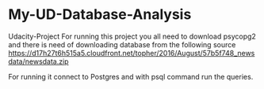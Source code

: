 # My-UD-Database-Analysis
Udacity-Project
For running this project you all need to download psycopg2 and there is need of downloading database from the following source https://d17h27t6h515a5.cloudfront.net/topher/2016/August/57b5f748_newsdata/newsdata.zip

For running it connect to Postgres and with psql command run the queries. 
